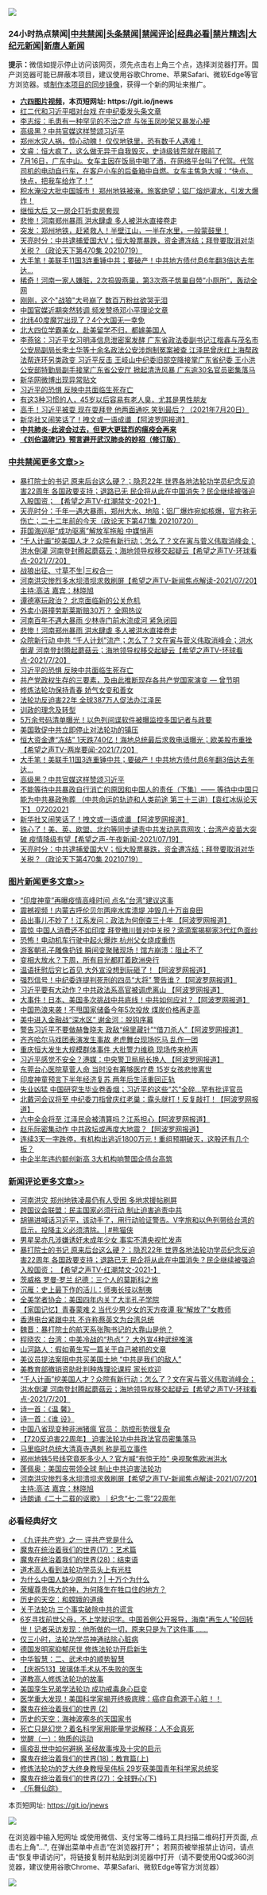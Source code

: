 ![](https://raw.githubusercontent.com/fqnews/bnews/master/64photo/fqnews-qr.jpg)

<div id="tt">
<h3>24小时热点禁闻|<a href="#%E4%B8%AD%E5%85%B1%E7%A6%81%E9%97%BB%E6%9B%B4%E5%A4%9A%E6%96%87%E7%AB%A0">中共禁闻</a>|<a href="#%E5%9B%BE%E7%89%87%E6%96%B0%E9%97%BB%E6%9B%B4%E5%A4%9A%E6%96%87%E7%AB%A0">头条禁闻</a>|<a href="#%E6%96%B0%E9%97%BB%E8%AF%84%E8%AE%BA%E6%9B%B4%E5%A4%9A%E6%96%87%E7%AB%A0">禁闻评论|<a href="#%E5%BF%85%E7%9C%8B%E7%BB%8F%E5%85%B8%E5%A5%BD%E6%96%87">经典必看|<a href="/video.md#%E7%A6%81%E7%89%87%E7%B2%BE%E9%80%89">禁片精选</a>|<a href="https://github.com/fqnews/djy/blob/master/gb/nf1351518.md#1">大纪元新闻</a>|<a href="https://github.com/fqnews/ntdtv/blob/master/gb/prog204.md#1">新唐人新闻</a></h3>
<div><b>提示：</b>微信如提示停止访问该网页，须先点击右上角三个点，选择浏览器打开。国产浏览器可能已屏蔽本项目，建议使用谷歌Chrome、苹果Safari、微软Edge等官方浏览器。或<a href="https://github.com/fqnews/bnews/blob/master/%E5%88%B6%E4%BD%9Cgit%E7%A6%81%E9%97%BB%E9%95%9C%E5%83%8F.md">制作本项目的同步镜像</a>，获得一个新的网址来推广。</div>
<ul>
<li><b><a href="http://d1.bdrive.tk/64.mp4" target="_blank">六四图片视频</a>，本页短网址: https://git.io/jnews</b></li>
<li><a href="/cnnews/20210720/1590676.md">红二代和习近平唱对台戏 在中纪委发头条文章</a></li>
<li><a href="/cnnews/20210720/1590582.md">李志绥：毛患有一种罕见的不治之症 与张玉凤吵架又暴发心梗</a></li>
<li><a href="/cbnews/20210720/1590733.md">高级黑？中共官媒这样赞颂习近平</a></li>
<li><a href="/bannedvideo/20210721/1590951.md">郑州水灾人祸，惊心动魄！  仅仅地铁里，恐有数千人遇难！</a></li>
<li><a href="/bannedvideo/20210720/1590684.md">文睿：恒大疯了，这么做无异于自我毁灭，史诗级钱荒就在眼前了</a></li>
<li><a href="/bannedvideo/20210720/1590644.md">7月16日，广东中山。女车主因在饭局中喝了酒，在网络平台叫了代驾。代驾司机的电动自行车，在客户小车的后备箱中自燃。女车主焦急大喊：“快点、快点，把我车给炸了！”</a></li>
<li><a href="/bannedvideo/20210720/1590882.md">积水淹没大批中国城市！    郑州地铁被淹，旅客绝望；铝厂熔炉灌水，引发大爆炸！</a></li>
<li><a href="/ssgc/20210720/1590721.md">继恒大后 又一房企打折卖房套现</a></li>
<li><a href="/cbnews/20210721/1590932.md">悲惨！河南郑州暴雨 洪水肆虐 多人被洪水直接卷走</a></li>
<li><a href="/bannedvideo/20210721/1590901.md">突发：郑州地铁，赶紧救人！半壁江山，一半在水里，一般蒙鼓里！</a></li>
<li><a href="/cbnews/20210720/1590561.md">天亮时分：中共逮捕爱国大V；恒大股票暴跌，资金遭冻结；拜登要取消对华关税？（政论天下第470集 20210719）</a></li>
<li><a href="/cbnews/20210720/1590785.md">大手笔！美联手11国3连重锤中共；要破产！中共地方债付息6年翻3倍达去年达...</a></li>
<li><a href="/funmedia/20210720/1590566.md">稀奇！河南一家人嫌脏，2次捣毁燕巢，第3次燕子筑巢自带“小厕所”，轰动全网</a></li>
<li><a href="/comments/20210720/1590740.md">刚刚，这个"战狼"大号崩了 数百万粉丝欲哭无泪</a></li>
<li><a href="/ssgc/20210720/1590720.md">中国官媒近期突然转调 频发赞扬邓小平理论文章</a></li>
<li><a href="/cnnews/20210721/1590997.md">北纬40度魔咒出现了？4个大国无一幸免</a></li>
<li><a href="/lifebaike/20210720/1590883.md">北大四位学霸美女，赴美留学不归，都嫁美国人</a></li>
<li><a href="/comments/20210720/1590608.md">李燕铭：习近平女习明泽信息泄密案发酵 广东省政法委副书记江楷鑫与茂名市公安局副局长李土华等十余名政法公安涉炮制冤案被查 江泽民曾庆红上海帮政法帮连环另类政变 习近平反击 王岐山中纪委旧部空降接掌广东省纪委 王小洪公安部特勤局副手接掌广东省公安厅 掀起清洗风暴 广东逾30名官员密集落马</a></li>
<li><a href="/ssgc/20210720/1590679.md">新华网微博出现异常贴文</a></li>
<li><a href="/cbnews/20210720/1590881.md">习近平的恐惧 反映中共面临生死存亡</a></li>
<li><a href="/health/20210720/1590675.md">有这3种习惯的人，45岁以后容易有老人臭，尤其是男性朋友</a></li>
<li><a href="/bannedvideo/20210720/1590689.md">高手！习近平被耍 现在耍拜登 他两面通吃 笑到最后？（2021年7月20日）</a></li>
<li><a href="/cbnews/20210720/1590638.md">新华社又闹笑话了！拽文或一语成谶 【阿波罗网报道】</a></li>
<li><b><a href="/comments/20200211/1275071.md" target="_blank">中共肺炎-此波会过去，但更大更猛烈的瘟疫会再来</a></b></li>
<li><b><a href="/comments/20200207/1272816.md" target="_blank">《刘伯温碑记》预言避开武汉肺炎的妙招（修订版）</a></b></li>
</ul>
</div>

<div class="catlist">
<h3><a href="/cbnews/" target="_blank">中共禁闻</a><span><a href="/cbnews/" target="_blank" rel="nofollow">更多文章>></a></span></h3>
<ul>
<li><a href="/comments/20210721/1591116.md" target="_blank">暴打院士的书记 原来后台这么硬？；隐忍22年 世界各地法轮功学员纪念反迫害22周年 各国政要支持；退路已无 民企将从此在中国消失？民企继续被强迫入股国资； 【希望之声TV-红潮禁文-2021-】</a></li>
<li><a href="/cbnews/20210721/1591111.md" target="_blank">天亮时分：千年一遇大暴雨，郑州大水、地陷；铝厂爆炸宛如核爆，官方称无伤亡；二十二年前的今天（政论天下第471集 20210720）</a></li>
<li><a href="/cbnews/20210721/1591089.md" target="_blank">菲国海巡艇“成功驱离”解放军拖船 中媒悄声</a></li>
<li><a href="/comments/20210721/1591060.md" target="_blank">“千人计画”挖美国人才？众院有新行动；怎么了？文在寅与菅义伟取消峰会；洪水倒灌 河南登封腾起蘑菇云；海地领导权移交起疑云【希望之声TV-环球看点-2021/7/20】</a></li>
<li><a href="/cbnews/20210721/1590915.md" target="_blank">战狼出征、寸草不生|三权合一</a></li>
<li><a href="/comments/20210721/1591039.md" target="_blank">河南洪灾惨烈多水坝溃坝求救刷屏【希望之声TV-新闻焦点解读-2021/07/20】主持:高洁  嘉宾：林晓旭</a></li>
<li><a href="/cbnews/20210721/1590992.md" target="_blank">谭德塞玩政治？ 北京面临新的公关危机</a></li>
<li><a href="/cbnews/20210721/1590970.md" target="_blank">外卖小哥撞劳斯莱斯赔30万？ 全网热议</a></li>
<li><a href="/cbnews/20210721/1590962.md" target="_blank">河南百年不遇大暴雨 少林寺门前水流成河 紧急闭园</a></li>
<li><a href="/cbnews/20210721/1590932.md" target="_blank">悲惨！河南郑州暴雨 洪水肆虐 多人被洪水直接卷走</a></li>
<li><a href="/comments/20210721/1590921.md" target="_blank">众院新行动 中共 “千人计划”流产；怎么了？文在寅与菅义伟取消峰会；洪水倒灌 河南登封腾起蘑菇云；海地领导权移交起疑云【希望之声TV-环球看点-2021/7/20】</a></li>
<li><a href="/cbnews/20210720/1590881.md" target="_blank">习近平的恐惧 反映中共面临生死存亡</a></li>
<li><a href="/comments/20210720/1590038.md" target="_blank">共产党政权生存的三要素，及由此推断现存各共产党国家演变 — 曾节明</a></li>
<li><a href="/cbnews/20210720/1590052.md" target="_blank">修炼法轮功保持青春 娇气女变和善女</a></li>
<li><a href="/cbnews/20210720/1590062.md" target="_blank">法轮功反迫害22年 全球387万人促法办江泽民</a></li>
<li><a href="/cbnews/20210720/1590435.md" target="_blank">训政的理念及转型</a></li>
<li><a href="/cbnews/20210720/1590505.md" target="_blank">5万余号码清单曝光！以色列间谍软件被曝监控多国记者与政要</a></li>
<li><a href="/cbnews/20210720/1590700.md" target="_blank">美国敦促中共立即停止对法轮功的镇压</a></li>
<li><a href="/comments/20210720/1590801.md" target="_blank">恒大资金遭“冻结” 1天跌740亿！海地总统最后求救电话曝光；欧美股市重挫【希望之声TV-两岸要闻-2021/7/20】</a></li>
<li><a href="/cbnews/20210720/1590785.md" target="_blank">大手笔！美联手11国3连重锤中共；要破产！中共地方债付息6年翻3倍达去年达&#8230;</a></li>
<li><a href="/cbnews/20210720/1590733.md" target="_blank">高级黑？中共官媒这样赞颂习近平</a></li>
<li><a href="/comments/20210720/1590701.md" target="_blank">不能等待中共暴政自行消亡的原因和中国人的责任（下集）—— 等待中中国只能为中共暴政殉葬 （中共命运的轨迹和人类前途  第三十三讲）【袁红冰纵论天下】 07202021</a></li>
<li><a href="/cbnews/20210720/1590638.md" target="_blank">新华社又闹笑话了！拽文或一语成谶 【阿波罗网报道】</a></li>
<li><a href="/comments/20210720/1590590.md" target="_blank">铁心了！美、英、欧盟、北约等同步谴责中共发动恶意网攻；台湾产疫苗大突破  疫情降级有望【希望之声-午夜新闻-2021/07/19】</a></li>
<li><a href="/cbnews/20210720/1590561.md" target="_blank">天亮时分：中共逮捕爱国大V；恒大股票暴跌，资金遭冻结；拜登要取消对华关税？（政论天下第470集 20210719）</a></li>

</ul>
</div>
<div class="catlist">
<h3><a href="/topimagenews/" target="_blank">图片新闻</a><span><a href="/topimagenews/" target="_blank" rel="nofollow">更多文章>></a></span></h3>
<ul>
<li><a href="/topimagenews/20210719/1590068.md" target="_blank">“印度神童”再曝疫情高峰时间 点名“台湾”建议这事</a></li>
<li><a href="/topimagenews/20210719/1590055.md" target="_blank">震撼视频！内蒙古呼伦贝尔两座水库溃堤 冲毁几十万亩良田</a></li>
<li><a href="/topimagenews/20210719/1589964.md" target="_blank">品出事儿不妙了！江系发问：政法为何倒查三十年 【阿波罗网报道】</a></li>
<li><a href="/topimagenews/20210719/1589755.md" target="_blank">震惊 中国人消费还不如印度 拜登撤川普对中关税？滴滴案揭柳家3代红色面纱</a></li>
<li><a href="/topimagenews/20210719/1589727.md" target="_blank">恐怖！电动机车行驶中起火爆炸 杭州父女烧成重伤</a></li>
<li><a href="/topimagenews/20210719/1589716.md" target="_blank">游客朝孔子雕像扔钱 瞬间变聚赌现场！馆方崩溃：阻止不了</a></li>
<li><a href="/topimagenews/20210718/1589658.md" target="_blank">变相大放水？下周，所有目光都盯着欧洲央行</a></li>
<li><a href="/topimagenews/20210718/1589531.md" target="_blank">温语抚慰后穷匕首见 大外宣没想到玩砸了！【阿波罗网报道】</a></li>
<li><a href="/topimagenews/20210718/1589472.md" target="_blank">强烈信号！中纪委连提判死刑的四员“大将” 警告谁？【阿波罗网报道】</a></li>
<li><a href="/topimagenews/20210717/1588988.md" target="_blank">习近平要有大动作？中共政法系高官被调虎离山 【阿波罗网报道】</a></li>
<li><a href="/topimagenews/20210717/1588839.md" target="_blank">大事件！日本、美国多次挑战中共底线！中共如何应对？【阿波罗网报道】</a></li>
<li><a href="/topimagenews/20210717/1588653.md" target="_blank">中国热浪来袭！不甩国家储备今年5次投放 煤炭价格再走高</a></li>
<li><a href="/topimagenews/20210716/1587997.md" target="_blank">美中进入金融战“深水区” 谢金河：脱钩序幕</a></li>
<li><a href="/topimagenews/20210715/1587586.md" target="_blank">警告习近平不要做赫鲁晓夫 政敌“绵里藏针”“借刀杀人”【阿波罗网报道】</a></li>
<li><a href="/topimagenews/20210715/1587554.md" target="_blank">齐齐哈尔马戏团表演发生事故 老虎舞台现场吃马 乱作一团</a></li>
<li><a href="/topimagenews/20210715/1587536.md" target="_blank">重庆恒大发生大规模群体事件 大批警力维稳 现场传来枪声</a></li>
<li><a href="/topimagenews/20210715/1587502.md" target="_blank">习近平感觉不安全？港媒：中央警卫局局长换人 【阿波罗网报道】</a></li>
<li><a href="/topimagenews/20210715/1587324.md" target="_blank">东莞台心医院草菅人命 当时没有筹够医疗费 15岁女孩悲惨离世</a></li>
<li><a href="/topimagenews/20210715/1587248.md" target="_blank">印度神童预言下半年经济复苏 两年后生活重回正轨</a></li>
<li><a href="/topimagenews/20210714/1587052.md" target="_blank">失业凶猛 中国研究生毕业卷香烟；习近平的这些“芯”全碎&#8230;罕有批评官员</a></li>
<li><a href="/topimagenews/20210714/1586860.md" target="_blank">北戴河会议将至 中纪委刀指曾庆红老巢：露头就打！反复敲打！【阿波罗网报道】</a></li>
<li><a href="/topimagenews/20210713/1586149.md" target="_blank">六中全会将至 江泽民会被清算吗？江系担心【阿波罗网报道】</a></li>
<li><a href="/topimagenews/20210713/1586069.md" target="_blank">赵乐际密集动作 中共政坛或再度大地震？【阿波罗网报道】</a></li>
<li><a href="/topimagenews/20210713/1586042.md" target="_blank">连续3天一字跌停，有机构出逃近1800万元！重组预期破灭，这股还有几个板？</a></li>
<li><a href="/topimagenews/20210713/1585784.md" target="_blank">中企半年违约额创新高 3大机构响警国企债台高筑</a></li>

</ul>
</div>
<div class="catlist">
<h3><a href="/comments/" target="_blank">新闻评论</a><span><a href="/comments/" target="_blank" rel="nofollow">更多文章>></a></span></h3>
<ul>
<li><a href="/comments/20210721/1591167.md" target="_blank">河南洪灾 郑州地铁凌晨仍有人受困 多地求援帖刷屏</a></li>
<li><a href="/comments/20210721/1591166.md" target="_blank">跨国议会联盟：民主国家必须行动 制止迫害追责中共</a></li>
<li><a href="/comments/20210721/1591159.md" target="_blank">胡锡进喊话习近平，该动手了，用行动验证警告。V字旅和以色列带给台湾的启示，投降主义必须清除。│#熊猫侠</a></li>
<li><a href="/comments/20210721/1591140.md" target="_blank">男星吴亦凡涉嫌诱奸未成年少女 事实不清央视忙发声</a></li>
<li><a href="/comments/20210721/1591116.md" target="_blank">暴打院士的书记 原来后台这么硬？；隐忍22年 世界各地法轮功学员纪念反迫害22周年 各国政要支持；退路已无 民企将从此在中国消失？民企继续被强迫入股国资； 【希望之声TV-红潮禁文-2021-】</a></li>
<li><a href="/comments/20210721/1591115.md" target="_blank">茨威格 罗曼·罗兰 纪德：三个人的莫斯科之旅</a></li>
<li><a href="/comments/20210721/1591114.md" target="_blank">沉雁：史上最下作的活儿：师夷长技以制夷</a></li>
<li><a href="/comments/20210721/1591100.md" target="_blank">全美学者协会：美国四年内关了大半孔子学院</a></li>
<li><a href="/comments/20210721/1591093.md" target="_blank">【家国记忆】青春蒙难 2 当代少男少女的天方夜谭 我“解放了”女教师</a></li>
<li><a href="/comments/20210721/1591091.md" target="_blank">香港电台紧跟中共 不许称蔡英文为台湾总统</a></li>
<li><a href="/comments/20210721/1591082.md" target="_blank">魏晋：暴打院士的航天系张陶书记的大靠山是他？</a></li>
<li><a href="/comments/20210721/1591077.md" target="_blank">程晓农：台湾：中美冷战的“热点”？ 大外宣4种武统推演</a></li>
<li><a href="/comments/20210721/1591076.md" target="_blank">山河路人：假如黄生写一篇关于自己被抓的文章</a></li>
<li><a href="/comments/20210721/1591065.md" target="_blank">美议员提法案阻中共买美国土地 “中共是我们的敌人”</a></li>
<li><a href="/comments/20210721/1591064.md" target="_blank">美教育部撤销资助批判种族理论课程 家长欢迎</a></li>
<li><a href="/comments/20210721/1591060.md" target="_blank">“千人计画”挖美国人才？众院有新行动；怎么了？文在寅与菅义伟取消峰会；洪水倒灌 河南登封腾起蘑菇云；海地领导权移交起疑云【希望之声TV-环球看点-2021/7/20】</a></li>
<li><a href="/comments/20210721/1591055.md" target="_blank">诗一首：《温 馨》</a></li>
<li><a href="/comments/20210721/1591054.md" target="_blank">诗一首：《谁 设》</a></li>
<li><a href="/comments/20210721/1591053.md" target="_blank">中国八省现变种非洲猪瘟 官员： 防控形势很复杂</a></li>
<li><a href="/comments/20210721/1591052.md" target="_blank">【720反迫害22周年】 迫害法轮功中共政法官员密集落马</a></li>
<li><a href="/comments/20210721/1591051.md" target="_blank">马里临时总统大清真寺遇刺 称是孤立事件</a></li>
<li><a href="/comments/20210721/1591050.md" target="_blank">郑州地铁5号线究竟死多少人？官方喊“有惊无险” 央视聚焦欧洲洪水</a></li>
<li><a href="/comments/20210721/1591043.md" target="_blank">蓬佩奥：美国应带领全球 制止中共迫害法轮功</a></li>
<li><a href="/comments/20210721/1591039.md" target="_blank">河南洪灾惨烈多水坝溃坝求救刷屏【希望之声TV-新闻焦点解读-2021/07/20】主持:高洁  嘉宾：林晓旭</a></li>
<li><a href="/comments/20210721/1591033.md" target="_blank">诗朗诵《二十二载的讴歌》｜纪念“七·二零”22周年</a></li>

</ul>
</div>

<div class="catlist">
<h3>必看经典好文</h3>
<ul>
<li><a href="/bookonline/20131116/201056.md" target="_blank">《九评共产党》之一 评共产党是什么</a></li>
<li><a href="/topimagenews/20180620/960677.md" target="_blank">魔鬼在统治着我们的世界(17)：艺术篇</a></li>
<li><a href="/comments/20181228/1054609.md" target="_blank">魔鬼在统治着我们的世界(28)：结束语</a></li>
<li><a href="/comments/20200227/1284657.md" target="_blank">道术高人看到法轮功学员头上有光柱</a></li>
<li><a href="/ssgc/20200715/1360940.md" target="_blank">为什么中国人缺少原创力？| 十万个为什么</a></li>
<li><a href="/comments/20200618/1346830.md" target="_blank">荣耀尊贵伟大的神，为何降生在牲口住的地方？</a></li>
<li><a href="/cbnews/20190219/1083302.md" target="_blank">历史的天空：和嫦娥的道缘</a></li>
<li><a href="/cbnews/20200703/1354907.md" target="_blank">关于法轮功 三个事实破除中共的谎言</a></li>
<li><a href="/comments/20210716/1588420.md" target="_blank">6岁寻找前世父母，不上学就识字。中国首例公开报导，海南“再生人”轮回转世！记者采访发现：他所做的一切，原来只是为了这件事 &#8230;&#8230;</a></li>
<li><a href="/health/20170626/780270.md" target="_blank">仅三小时，法轮功学员神通祛除心脏病</a></li>
<li><a href="/comments/20200722/1364497.md" target="_blank">德国发明家抑郁厌世 修炼法轮功开启新生</a></li>
<li><a href="/comments/20200605/783249.md" target="_blank">中华智慧：二、武术中的顺势智慧</a></li>
<li><a href="/cbnews/20210526/1554325.md" target="_blank">【庆祝513】玻璃体手术从不失败的医生</a></li>
<li><a href="/comments/20200805/1375080.md" target="_blank">道教高人修炼法轮功的故事</a></li>
<li><a href="/comments/20210509/1542373.md" target="_blank">美国孪生兄弟学法轮功 成功戒毒身心巨变</a></li>
<li><a href="/comments/20201115/1431139.md" target="_blank">医学重大发现！美国科学家揭开终极底牌：癌症自愈源于心脏！！</a></li>
<li><a href="/topimagenews/20180520/944940.md" target="_blank">魔鬼在统治着我们的世界 (2)</a></li>
<li><a href="/tculture/xiulian/20170318/732480.md" target="_blank">历史的天空：海神波塞冬的天国家书</a></li>
<li><a href="/comments/20200704/1355375.md" target="_blank">死亡只是幻觉？着名科学家用能量学说解释：人不会真死</a></li>
<li><a href="/comments/20200810/1377609.md" target="_blank">觉醒（一）：物质的运动</a></li>
<li><a href="/comments/20200618/1346823.md" target="_blank">瘟疫乱世中如何避祸 圣经故事埃及十灾的启示</a></li>
<li><a href="/topimagenews/20180701/965109.md" target="_blank">魔鬼在统治着我们的世界(18)：教育篇(上)</a></li>
<li><a href="/comments/20190517/1129285.md" target="_blank">修炼法轮功的芝大终身教授吴伟标 29岁获美国青年科学家总统奖</a></li>
<li><a href="/comments/20181224/1052333.md" target="_blank">魔鬼在统治着我们的世界(27)：全球野心(下)</a></li>
<li><a href="/comments/20200527/783191.md" target="_blank">《乐舞仙踪》</a></li>

</ul>
</div>

本页短网址: https://git.io/jnews

![](https://raw.githubusercontent.com/fqnews/bnews/master/64photo/fqnews-qr.jpg)

在浏览器中输入短网址 或使用微信、支付宝等二维码工具扫描二维码打开页面, 点击右上角"...", 在弹出菜单中点击“在浏览器打开”； 若网页被举报禁止访问，请点击“恢复申请访问”，将链接复制并粘贴到浏览器中打开（请不要使用QQ或360浏览器，建议使用谷歌Chrome、苹果Safari、微软Edge等官方浏览器）

![](https://raw.githubusercontent.com/fqnews/bnews/master/64photo/wx.jpg)